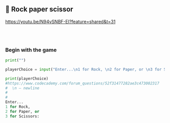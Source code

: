## 🍊 Rock paper scissor

https://youtu.be/N94vSNBF-EI?feature=shared&t=31

<br>
<br>

### Begin with the game

```python
print("")

playerChoice = input("Enter...\n1 for Rock, \n2 for Paper, or \n3 for Scissors:\n\n")

print(playerChoice)
#https://www.codecademy.com/forum_questions/52f31477282ae3c473002317
#  \n – newline
#
#
Enter...
1 for Rock,
2 for Paper, or
3 for Scissors:

```
